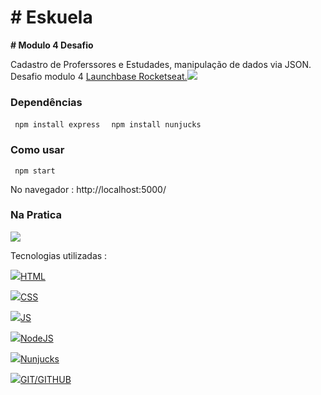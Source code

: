 <h1> # Eskuela</h1>

<b># Modulo 4 Desafio</b>

<p> Cadastro de Proferssores e Estudades, manipulação de dados via JSON.  Desafio modulo 4 <a href="https://rocketseat.com.br/" target="_blank">Launchbase Rocketseat.</a><img src="https://img.icons8.com/emoji/24/000000/rocket-emji.png"/> <p> 


<h3> Dependências</h3>
<code> npm install express </code>
<code> npm install nunjucks </code>

<h3> Como usar </h3>
<code> npm start </code>
      <p> No navegador : http://localhost:5000/ </p>


<h3>Na Pratica</h3>

<img src="https://user-images.githubusercontent.com/28874479/86302844-65033980-bbe0-11ea-9e03-af51a8a3c0dc.gif"/>

Tecnologias utilizadas :


<img src="https://img.icons8.com/color/24/000000/html-5.png"/><a href="https://www.w3schools.com/html/" target="_blank">HTML</a>

<img src="https://img.icons8.com/color/24/000000/css3.png"/><a href="https://www.w3schools.com/css/" target="_blank">CSS</a>

<img src="https://img.icons8.com/color/24/000000/javascript.png"/><a href="https://www.w3schools.com/js/" target="_blank">JS</a>

<img src="https://user-images.githubusercontent.com/28874479/85187872-6f851100-b279-11ea-874c-68e52bff3864.png"/><a href="https://nodejs.org/en/" target="_blank">NodeJS</a> </br>

<img src="https://user-images.githubusercontent.com/28874479/85187819-07cec600-b279-11ea-8df6-0c714527f704.png"/><a href="https://mozilla.github.io/nunjucks/" target="_blank">Nunjucks</a>

<img src="https://img.icons8.com/fluent/24/000000/github.png"/><a href="https://guides.github.com/" target="_blank">GIT/GITHUB</a>
